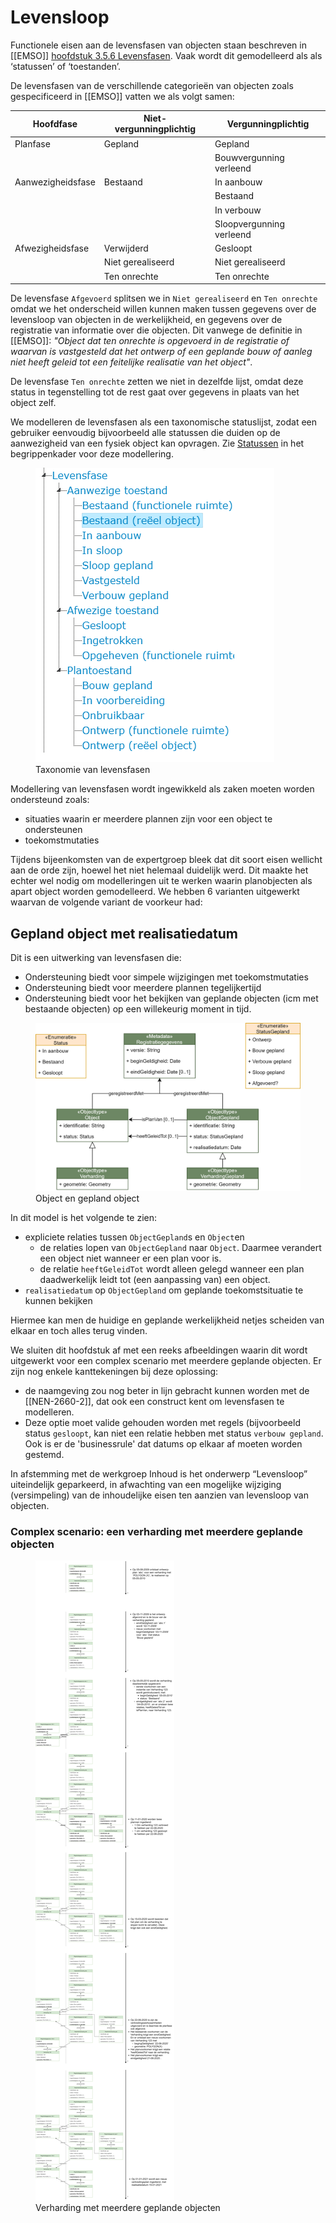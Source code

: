 # Levensloop

Functionele eisen aan de levensfasen van objecten staan beschreven in [[EMSO]] [hoofdstuk 3.5.6 Levensfasen](https://docs.geostandaarden.nl/disgeo/emso/#levensfasen). Vaak wordt dit gemodelleerd als als ‘statussen’ of ‘toestanden’. 

De levensfasen van de verschillende categorieën van objecten zoals gespecificeerd in [[EMSO]] vatten we als volgt samen:

|Hoofdfase|Niet-vergunningplichtig|Vergunningplichtig|
|---------|-----------------------|------------------|
|Planfase |Gepland                |Gepland|
| | | Bouwvergunning verleend|
|Aanwezigheidsfase|Bestaand       |In aanbouw|
|         |                       |Bestaand|
|         |                       |In verbouw|
|         |                       |Sloopvergunning verleend|
|Afwezigheidsfase|Verwijderd      |Gesloopt|
|         |Niet gerealiseerd      |Niet gerealiseerd|
|         |Ten onrechte           |Ten onrechte|

<aside class="note">De levensfase <code>Afgevoerd</code> splitsen we in <code>Niet gerealiseerd</code> en <code>Ten onrechte</code> omdat we het onderscheid willen kunnen maken tussen gegevens over de levensloop van objecten in de werkelijkheid, en gegevens over de registratie van informatie over die objecten. Dit vanwege de definitie in [[EMSO]]: <em>"Object dat ten onrechte is opgevoerd in de registratie of waarvan is vastgesteld dat het ontwerp of een geplande bouw of aanleg niet heeft geleid tot een feitelijke realisatie van het object"</em>.</aside>

De levensfase `Ten onrechte` zetten we niet in dezelfde lijst, omdat deze status in tegenstelling tot de rest gaat over gegevens in plaats van het object zelf.

We modelleren de levensfasen als een taxonomische statuslijst, zodat een gebruiker eenvoudig bijvoorbeeld alle statussen die duiden op de aanwezigheid van een fysiek object kan opvragen. Zie [Statussen](https://begrippen.geostandaarden.nl/sor/nl/page/levensfasen) in het begrippenkader voor deze modellering.

<figure id="levensfase-tax">
    <img src="media/levensfase-taxonomie.png" alt="Taxonomie van levensfasen">
    <figcaption>Taxonomie van levensfasen</figcaption>
</figure>

Modellering van levensfasen wordt ingewikkeld als zaken moeten worden ondersteund zoals:
- situaties waarin er meerdere plannen zijn voor een object te ondersteunen
- toekomstmutaties

Tijdens bijeenkomsten van de expertgroep bleek dat dit soort eisen wellicht aan de orde zijn, hoewel het niet helemaal duidelijk werd. Dit maakte het echter wel nodig om modelleringen uit te werken waarin planobjecten als apart object worden gemodelleerd. We hebben 6 varianten uitgewerkt waarvan de volgende variant de voorkeur had: 

## Gepland object met realisatiedatum

Dit is een uitwerking van levensfasen die:
- Ondersteuning biedt voor simpele wijzigingen met toekomstmutaties
- Ondersteuning biedt voor meerdere plannen tegelijkertijd
- Ondersteuning biedt voor het bekijken van geplande objecten (icm met bestaande objecten) op een willekeurig moment in tijd.

<figure id="2-c-schaduw-gepland-objecttype-relaties-realisatiedatum-model">
    <img src="media/2-c-schaduw-gepland-objecttype-relaties-realisatiedatum-model.png" alt="Object en gepland object">
    <figcaption>Object en gepland object</figcaption>
</figure>

In dit model is het volgende te zien: 
* expliciete relaties tussen `ObjectGepland`s en `Object`en
  * de relaties lopen van `ObjectGepland` naar `Object`. Daarmee verandert een object niet wanneer er een plan voor is.
  * de relatie `heeftGeleidTot` wordt alleen gelegd wanneer een plan daadwerkelijk leidt tot (een aanpassing van) een object.
* `realisatiedatum` op `ObjectGepland` om geplande toekomstsituatie te kunnen bekijken

Hiermee kan men de huidige en geplande werkelijkheid netjes scheiden van elkaar en toch alles terug vinden.

We sluiten dit hoofdstuk af met een reeks afbeeldingen waarin dit wordt uitgewerkt voor een complex scenario met meerdere geplande objecten. Er zijn nog enkele kanttekeningen bij deze oplossing: 
- de naamgeving zou nog beter in lijn gebracht kunnen worden met de [[NEN-2660-2]], dat ook een construct kent om levensfasen te modelleren. 
- Deze optie moet valide gehouden worden met regels (bijvoorbeeld status `gesloopt`, kan niet een relatie hebben met status `verbouw gepland`. Ook is er de 'businessrule' dat datums op elkaar af moeten worden gestemd.

<aside class="note">In afstemming met de werkgroep Inhoud is het onderwerp “Levensloop” uiteindelijk geparkeerd, in afwachting van een mogelijke wijziging (versimpeling) van de inhoudelijke eisen ten aanzien van levensloop van objecten. </aside>

### Complex scenario: een verharding met meerdere geplande objecten

<figure id="2-c-schaduw-gepland-objecttype-relaties-realisatiedatum-complex">
    <img src="media/2-c-schaduw-gepland-objecttype-relaties-realisatiedatum-complex.png" alt="Verharding met meerdere geplande objecten">
    <figcaption>Verharding met meerdere geplande objecten</figcaption>
</figure>
